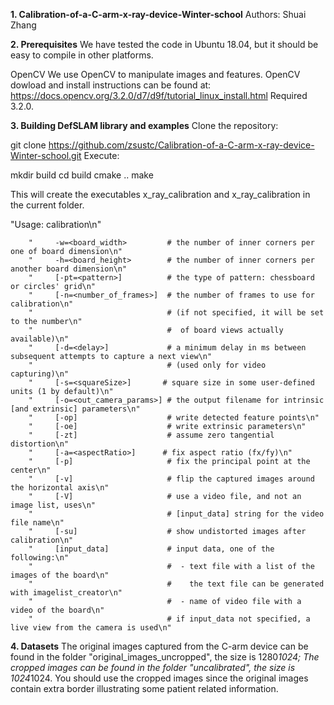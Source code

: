 **1. Calibration-of-a-C-arm-x-ray-device-Winter-school**
  Authors: Shuai Zhang


**2. Prerequisites**
  We have tested the code in Ubuntu 18.04, but it should be easy to compile in other platforms.

  OpenCV
  We use OpenCV to manipulate images and features. OpenCV dowload and install instructions can be found at: https://docs.opencv.org/3.2.0/d7/d9f/tutorial_linux_install.html Required 3.2.0.

**3. Building DefSLAM library and examples**
  Clone the repository:

  git clone https://github.com/zsustc/Calibration-of-a-C-arm-x-ray-device-Winter-school.git
  Execute:

  mkdir build
  cd build
  cmake .. 
  make

  This will create the executables x_ray_calibration and x_ray_calibration in the current folder.
  
  "Usage: calibration\n"
  
        "     -w=<board_width>         # the number of inner corners per one of board dimension\n"      
        "     -h=<board_height>        # the number of inner corners per another board dimension\n"
        "     [-pt=<pattern>]          # the type of pattern: chessboard or circles' grid\n"
        "     [-n=<number_of_frames>]  # the number of frames to use for calibration\n"
        "                              # (if not specified, it will be set to the number\n"
        "                              #  of board views actually available)\n"
        "     [-d=<delay>]             # a minimum delay in ms between subsequent attempts to capture a next view\n"
        "                              # (used only for video capturing)\n"
        "     [-s=<squareSize>]       # square size in some user-defined units (1 by default)\n"
        "     [-o=<out_camera_params>] # the output filename for intrinsic [and extrinsic] parameters\n"
        "     [-op]                    # write detected feature points\n"
        "     [-oe]                    # write extrinsic parameters\n"
        "     [-zt]                    # assume zero tangential distortion\n"
        "     [-a=<aspectRatio>]      # fix aspect ratio (fx/fy)\n"
        "     [-p]                     # fix the principal point at the center\n"
        "     [-v]                     # flip the captured images around the horizontal axis\n"
        "     [-V]                     # use a video file, and not an image list, uses\n"
        "                              # [input_data] string for the video file name\n"
        "     [-su]                    # show undistorted images after calibration\n"
        "     [input_data]             # input data, one of the following:\n"
        "                              #  - text file with a list of the images of the board\n"
        "                              #    the text file can be generated with imagelist_creator\n"
        "                              #  - name of video file with a video of the board\n"
        "                              # if input_data not specified, a live view from the camera is used\n"

**4. Datasets**
  The original images captured from the C-arm device can be found in the folder "original_images_uncropped", the size is 1280*1024;
  The cropped images can be found in the folder "uncalibrated", the size is 1024*1024.
  You should use the cropped images since the original images contain extra border illustrating some patient related information.
